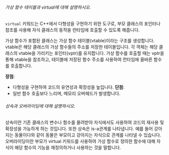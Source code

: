 ###### 가상 함수 테이블과 virtual에 대해 설명하시오.
`virtual` 키워드는 C++에서 다형성을 구현하기 위한 도구로, 부모 클래스의 포인터나 참조를 사용해 자식 클래스의 동작을 런타임에 호출할 수 있도록 해줍니다.

가상 함수가 포함된 클래스는 가상 함수 테이블(vtable)이라는 구조를 생성합니다. vtable은 해당 클래스의 가상 함수들의 주소를 저장한 테이블입니다. 각 객체는 해당 클래스의 vtable을 가리키는 포인터(vptr)를 유지합니다. 가상 함수를 호출할 때는 vptr을 통해 vtable을 참조하고, 테이블에 저장된 함수 주소를 사용하여 런타임에 올바른 함수를 호출합니다.

**장점**:
- 다형성을 구현하여 코드의 유연성과 확장성을 높입니다.
**단점**:
- 일반 함수 호출보다 느리며, 메모리 오버헤드가 발생합니다.
###### 상속과 오버라이딩에 대해 설명하시오.
상속이란 기존 클래스의 변수나 함수를 물려받아 자식에서도 사용하여 코드의 재사용 및 확장성을 가능하게 하는 것입니다. 또한 상속은 is-a관계를 나타냅니다. 예를 들어 강아지는 동물이다와 같이 동물은 부모이고 강아지는 자식으로 관계를 나타낼 수 있습니다. 오버라이딩이란 부모가 virtual 키워드를 사용하여 가상 함수로 정의한 함수에 대해 자식이 해당 함수의 기능을 재정의하거나  사용하는 것을 말합니다.


